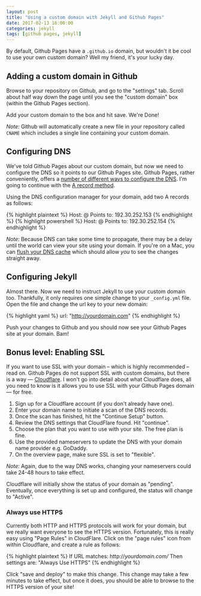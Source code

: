 ```yaml
---
layout: post
title: "Using a custom domain with Jekyll and Github Pages"
date: 2017-02-13 16:00:00
categories: jekyll
tags: [github pages, jekyll]
---
```


By default, Github Pages have a `.github.io` domain, but wouldn't it be cool to use your own custom domain? Well my friend, it's your lucky day.

## Adding a custom domain in Github
Browse to your repository on Github, and go to the "settings" tab. Scroll about half way down the page until you see the "custom domain" box (within the Github Pages section).

Add your custom domain to the box and hit save. We're Done!

_Note:_ Github will automatically create a new file in your repository called `CNAME` which includes a single line containing your custom domain.
 
## Configuring DNS
We've told Github Pages about our custom domain, but now we need to configure the DNS so it points to our Github Pages site. Github Pages, rather conveniently, offers a [number of different ways to configure the DNS](https://help.github.com/articles/using-a-custom-domain-with-github-pages/). I'm going to continue with the [A record method](https://help.github.com/articles/setting-up-an-apex-domain/).

Using the DNS configuration manager for your domain, add two A records as follows:

{% highlight plaintext %}
Host: @
Points to: 192.30.252.153
{% endhighlight %}
{% highlight powershell %}
Host: @
Points to: 192.30.252.154
{% endhighlight %}

_Note:_ Because DNS can take some time to propagate, there may be a delay until the world can view your site using your domain. If you're on a Mac, you can [flush your DNS cache](https://www.igeeksblog.com/how-to-flush-dns-in-mac-os-x/) which should allow _you_ to see the changes straight away.

## Configuring Jekyll
Almost there. Now we need to instruct Jekyll to use your custom domain too. Thankfully, it only requires one simple change to your `_config.yml` file. Open the file and change the url key to your new domain:

{% highlight yaml %}
url: "http://yourdomain.com"
{% endhighlight %}

Push your changes to Github and you should now see your Github Pages site at your domain. Bam!

## Bonus level: Enabling SSL
If you want to use SSL with your domain – which is highly recommended – read on. Github Pages do not support SSL with custom domains, but there is a way — [Cloudflare](https://www.cloudflare.com). I won't go into detail about what Cloudflare does, all you need to know is it allows you to use SSL with your Github Pages domain — for free.

 1. Sign up for a Cloudflare account (if you don't already have one).
 2. Enter your domain name to initiate a scan of the DNS records.
 3. Once the scan has finished, hit the "Continue Setup" button.
 4. Review the DNS settings that CloudFlare found. Hit "continue".
 5. Choose the plan that you want to use with your site. The free plan is fine.
 6. Use the provided nameservers to update the DNS with your domain name provider e.g. GoDaddy.
 7. On the overview page, make sure SSL is set to "flexible".

_Note:_ Again, due to the way DNS works, changing your nameservers could take 24-48 hours to take effect.

Cloudflare will initially show the status of your domain as "pending". Eventually, once everything is set up and configured, the status will change to "Active".

### Always use HTTPS
Currently both HTTP and HTTPS protocols will work for your domain, but we really want everyone to see the HTTPS version. Fortunately, this is really easy using "Page Rules" in CloudFlare. Click on the "page rules" icon from within Cloudflare, and create a rule as follows:

{% highlight plaintext %}
If URL matches: http://*yourdomain.com/*
Then settings are: "Always Use HTTPS"
{% endhighlight %}

Click "save and deploy" to make this change. This change may take a few minutes to take effect, but once it does, you should be able to browse to the HTTPS version of your site!
